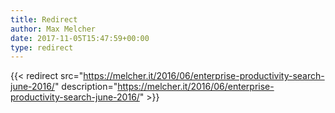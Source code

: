 ```yaml
---
title: Redirect
author: Max Melcher
date: 2017-11-05T15:47:59+00:00
type: redirect
---
```

{{< redirect src="https://melcher.it/2016/06/enterprise-productivity-search-june-2016/" description="https://melcher.it/2016/06/enterprise-productivity-search-june-2016/" >}}
